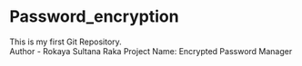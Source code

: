 # Password_encryption
This is my first Git Repository.
<br>
Author - Rokaya Sultana Raka
Project Name: Encrypted Password Manager

